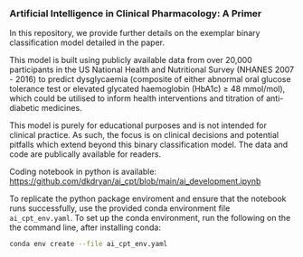 ### Artificial Intelligence in Clinical Pharmacology: A Primer 

In this repository, we provide further details on the exemplar binary classification model detailed in the paper. 

This model is built using publicly available data from over 20,000 participants in the US National Health and Nutritional Survey (NHANES 2007 - 2016) to predict dysglycaemia (composite of either abnormal oral glucose tolerance test or elevated glycated haemoglobin (HbA1c)  ≥ 48 mmol/mol), which could be utilised to inform health interventions and titration of anti-diabetic medicines. 

This model is purely for educational purposes and is not intended for clinical practice. As such, the focus is on clinical decisions and potential pitfalls which extend beyond this binary classification model. The data and code are publically available for readers. 

Coding notebook in python is available: https://github.com/dkdryan/ai_cpt/blob/main/ai_development.ipynb

To replicate the python package enviroment and ensure that the notebook runs successfully, use the provided conda environment file `ai_cpt_env.yaml`. To set up the conda environment, run the following on the the command line, after installing conda:

```bash
conda env create --file ai_cpt_env.yaml
```
